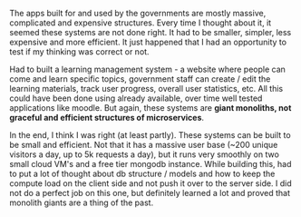The apps built for and used by the governments are mostly massive, complicated and expensive structures. Every time I thought about it, it seemed these systems are not done right. It had to be smaller, simpler, less expensive and more efficient. It just happened that I had an opportunity to test if my thinking was correct or not.

Had to built a learning management system - a website where people can come and learn specific topics, government staff can create / edit the learning materials, track user progress, overall user statistics, etc. All this could have been done using already available, over time well tested applications like moodle. But again, these systems are **giant monoliths, not graceful and efficient structures of microservices**.

In the end, I think I was right (at least partly). These systems can be built to be small and efficient. Not that it has a massive user base (~200 unique visitors a day, up to 5k requests a day), but it runs very smoothly on two small cloud VM's and a free tier mongodb instance. While building this, had to put a lot of thought about db structure / models and how to keep the compute load on the client side and not push it over to the server side. I did not do a perfect job on this one, but definitely learned a lot and proved that monolith giants are a thing of the past.
